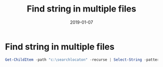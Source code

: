 ﻿---
layout: post
title: "Find string in multiple files"
date: 2019-01-07
tags: [PowerShell,Search]
---

# Find string in multiple files


```powershell
Get-ChildItem -path "c:\searchlocaton" -recurse | Select-String -pattern "text to find" | group path | select name
```
